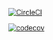 
[![CircleCI](https://dl.circleci.com/status-badge/img/gh/AbdulazizAlsharif/lab-06/tree/main.svg?style=svg)](https://dl.circleci.com/status-badge/redirect/gh/AbdulazizAlsharif/lab-06/tree/main)

[![codecov](https://codecov.io/gh/AbdulazizAlsharif/lab-06/branch/main/graph/badge.svg?token=FrAyZY4jxu)](https://codecov.io/gh/AbdulazizAlsharif/lab-06)